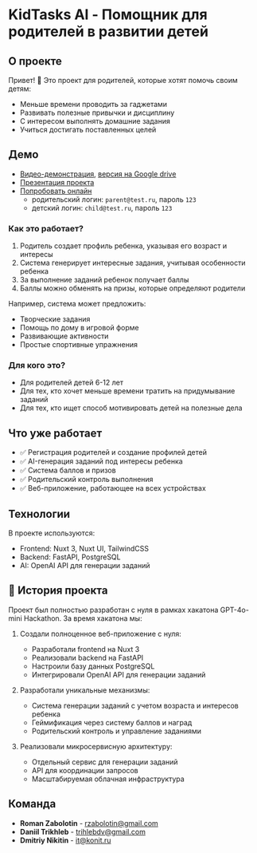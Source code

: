 # KidTasks AI - Помощник для родителей в развитии детей

## О проекте

Привет! 👋 Это проект для родителей, которые хотят помочь своим детям:
- Меньше времени проводить за гаджетами
- Развивать полезные привычки и дисциплину
- С интересом выполнять домашние задания
- Учиться достигать поставленных целей


## Демо

- [Видео-демонстрация](https://www.youtube.com/watch?v=YdOhAuzt62c), [версия на Google drive](https://drive.google.com/file/d/1BMxcMI9hAWZSx__d7XO4nPOagv_rDY76/view?usp=sharing)
- [Презентация проекта](docs/presentation.pdf)
- [Попробовать онлайн](http://104.197.136.163/)
  - родительский логин: `parent@test.ru`, пароль `123`
  - детский логин: `child@test.ru`, пароль `123`

### Как это работает?

1. Родитель создает профиль ребенка, указывая его возраст и интересы
2. Система генерирует интересные задания, учитывая особенности ребенка
3. За выполнение заданий ребенок получает баллы
4. Баллы можно обменять на призы, которые определяют родители

Например, система может предложить:
- Творческие задания
- Помощь по дому в игровой форме
- Развивающие активности
- Простые спортивные упражнения

### Для кого это?

- Для родителей детей 6-12 лет
- Для тех, кто хочет меньше времени тратить на придумывание заданий
- Для тех, кто ищет способ мотивировать детей на полезные дела

## Что уже работает

- ✅ Регистрация родителей и создание профилей детей
- ✅ AI-генерация заданий под интересы ребенка
- ✅ Система баллов и призов
- ✅ Родительский контроль выполнения
- ✅ Веб-приложение, работающее на всех устройствах

## Технологии

В проекте используются:
- Frontend: Nuxt 3, Nuxt UI, TailwindCSS
- Backend: FastAPI, PostgreSQL
- AI: OpenAI API для генерации заданий

## 📖 История проекта

Проект был полностью разработан с нуля в рамках хакатона GPT-4o-mini Hackathon. За время хакатона мы:

1. Создали полноценное веб-приложение с нуля:
   - Разработали frontend на Nuxt 3
   - Реализовали backend на FastAPI
   - Настроили базу данных PostgreSQL
   - Интегрировали OpenAI API для генерации заданий

2. Разработали уникальные механизмы:
   - Система генерации заданий с учетом возраста и интересов ребенка
   - Геймификация через систему баллов и наград
   - Родительский контроль и управление заданиями

3. Реализовали микросервисную архитектуру:
   - Отдельный сервис для генерации заданий
   - API для координации запросов
   - Масштабируемая облачная инфраструктура

## Команда

- **Roman Zabolotin** - rzabolotin@gmail.com
- **Daniil Trikhleb** - trihlebdv@gmail.com
- **Dmitriy Nikitin** - it@konit.ru

